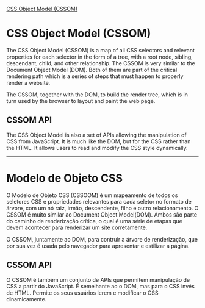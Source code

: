 [CSS Object Model (CSSOM)](https://developer.mozilla.org/pt-BR/docs/Glossary/CSSOM)
# CSS Object Model (CSSOM)
The CSS Object Model (CSSOM) is a map of all CSS selectors and relevant properties for each selector in the form of a tree, with a root node, sibling, descendant, child, and other relationship. The CSSOM is very similar to the Document Object Model (DOM). Both of them are part of the critical rendering path which is a series of steps that must happen to properly render a website.

The CSSOM, together with the DOM, to build the render tree, which is in turn used by the browser to layout and paint the web page.
## CSSOM API
The CSS Object Model is also a set of APIs allowing the manipulation of CSS from JavaScript. It is much like the DOM, but for the CSS rather than the HTML. It allows users to read and modify the CSS style dynamically.
***
# Modelo de Objeto CSS

O Modelo de Objeto CSS (CSSOOM) é um mapeamento de todos os seletores CSS e propriedades relevantes para cada seletor no formato de árvore, com um nó raiz, irmão, descendente, filho e outro relacionamento. O CSSOM é muito similar ao Document Object Model(DOM). Ambos são parte do caminho de renderização crítica, o qual é uma série de etapas que devem acontecer para renderizar um site corretamente.

O CSSOM, juntamente ao DOM, para contruir a árvore de renderização, que por sua vez é usada pelo navegador para apresentar e estilizar a página.

## CSSOM API

O CSSOM é também um conjunto de APIs que permitem manipulação de CSS a partir do JavaScript. É semelhante ao o DOM, mas para o CSS invés de HTML. Permite os seus usuários lerem e modificar o CSS dinamicamente.
